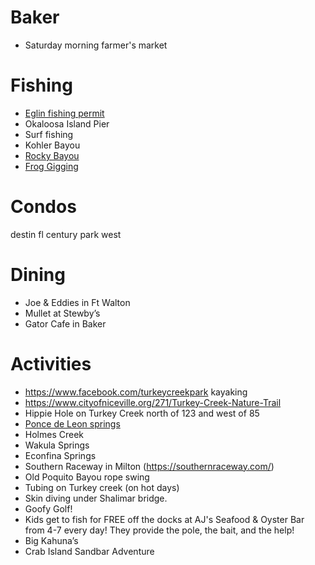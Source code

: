 # Baker
- Saturday morning farmer's market

# Fishing
- [Eglin fishing permit](https://eglin.isportsman.net/Beaches.aspx)
- Okaloosa Island Pier
- Surf fishing
- Kohler Bayou
- [Rocky Bayou](https://www.floridastateparks.org/parks-and-trails/fred-gannon-rocky-bayou-state-park)
- [Frog Gigging](https://panhandlechartersandguideservice.com/pensacola-fishing-charters/pensacola-fishing-charters.html)

# Condos
destin fl century park west

# Dining
- Joe & Eddies in Ft Walton
- Mullet at Stewby’s
- Gator Cafe in Baker

# Activities
- https://www.facebook.com/turkeycreekpark kayaking
- https://www.cityofniceville.org/271/Turkey-Creek-Nature-Trail
- Hippie Hole on Turkey Creek north of 123 and west of 85
- [Ponce de Leon springs](https://www.tripadvisor.com/Attraction_Review-g34572-d2225554-Reviews-Ponce_de_Leon_Springs_State_Park-Ponce_de_Leon_Florida.html)
- Holmes Creek
- Wakula Springs
- Econfina Springs
- Southern Raceway in Milton (https://southernraceway.com/)
- Old Poquito Bayou rope swing
- Tubing on Turkey creek (on hot days)
- Skin diving under Shalimar bridge.
- Goofy Golf!
- Kids get to fish for FREE off the docks at AJ's Seafood & Oyster Bar from 4-7 every day! They provide the pole, the bait, and the help!
- Big Kahuna’s
- Crab Island Sandbar Adventure
